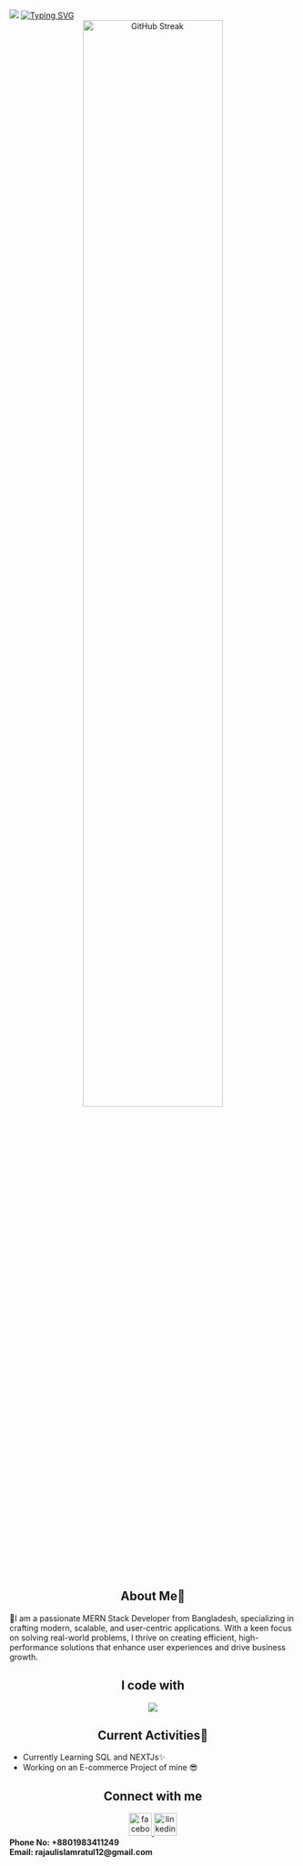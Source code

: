 

<img src="https://capsule-render.vercel.app/api?type=waving&height=300&color=gradient&text=Rajaul%20Islam%20Ratul"/>
<a href="https://git.io/typing-svg"><img src="https://readme-typing-svg.demolab.com?font=Fira+Code&weight=700&pause=1000&color=CA4F4F&width=435&lines=Hi+There+I+am+Ratul" alt="Typing SVG" /></a>
<div align="center">
<div style="text-align: center;">
    <img width="70%" src="https://nirzak-streak-stats.vercel.app?user=ratul0407&theme=blood-dark&hide_border=true&background=0D1117" alt="GitHub Streak" />
<!--     <img style="display: inline-block; width: 45%;" src="https://github-readme-stats.vercel.app/api?username=ratul0407&theme=bear" alt="GitHub Stats" /> -->
</div>
</div>
<h2 align="center">About Me👀</h2>
<div>
  <p align="left">
 🚀I am a passionate MERN Stack Developer from Bangladesh, specializing in crafting modern, scalable, and user-centric applications. With a keen focus on solving real-world problems, I thrive on creating efficient, high-performance solutions that enhance user experiences and drive business growth.
  </p>
</div>



<h2 align="center">I code with</h2>

<div align="center">
    <img  src="https://skillicons.dev/icons?i=nextjs,react,redux,typescript,tailwindcss,vite,nodejs,express,mongodb,postgresql,vercel,git&perline=6" />
</div>


  <h2 align="center">Current Activities🚀</h2>
<div>
  <ul>
    <li>Currently Learning SQL and NEXTJs✨</li>
    <li>Working on an E-commerce Project of mine 😎</li>
  </ul>
</div>
<h2 align="center">Connect with me</h2>
<div align="center">
  <a href="https://www.facebook.com/Ratul0407">
  <img src="https://cdn.jsdelivr.net/gh/devicons/devicon/icons/facebook/facebook-original.svg" height="40" alt="facebook logo"  />
  </a>
  <a href="https://www.linkedin.com/in/ratul0407">
  <img src="https://skillicons.dev/icons?i=linkedin" height="40" alt="linkedin logo"  />
  </a>
</div>
<strong>Phone No: +8801983411249</strong>
<br/>
<strong>Email: rajaulislamratul12@gmail.com</strong>
  


